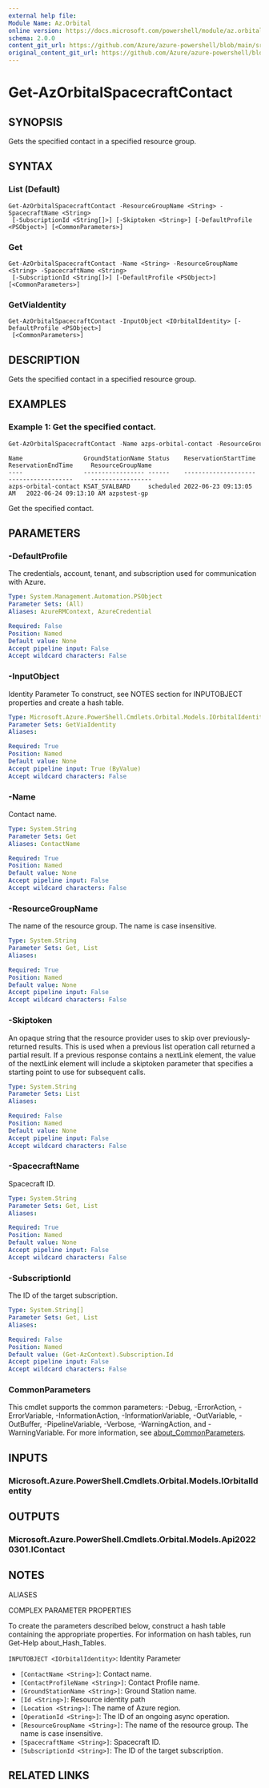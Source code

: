 ```yaml
---
external help file: 
Module Name: Az.Orbital
online version: https://docs.microsoft.com/powershell/module/az.orbital/get-azorbitalspacecraftcontact
schema: 2.0.0
content_git_url: https://github.com/Azure/azure-powershell/blob/main/src/Orbital/help/Get-AzOrbitalSpacecraftContact.md
original_content_git_url: https://github.com/Azure/azure-powershell/blob/main/src/Orbital/help/Get-AzOrbitalSpacecraftContact.md
---
```


# Get-AzOrbitalSpacecraftContact

## SYNOPSIS
Gets the specified contact in a specified resource group.

## SYNTAX

### List (Default)
```
Get-AzOrbitalSpacecraftContact -ResourceGroupName <String> -SpacecraftName <String>
 [-SubscriptionId <String[]>] [-Skiptoken <String>] [-DefaultProfile <PSObject>] [<CommonParameters>]
```

### Get
```
Get-AzOrbitalSpacecraftContact -Name <String> -ResourceGroupName <String> -SpacecraftName <String>
 [-SubscriptionId <String[]>] [-DefaultProfile <PSObject>] [<CommonParameters>]
```

### GetViaIdentity
```
Get-AzOrbitalSpacecraftContact -InputObject <IOrbitalIdentity> [-DefaultProfile <PSObject>]
 [<CommonParameters>]
```

## DESCRIPTION
Gets the specified contact in a specified resource group.

## EXAMPLES

### Example 1: Get the specified contact.
```powershell
Get-AzOrbitalSpacecraftContact -Name azps-orbital-contact -ResourceGroupName azpstest-gp -SpacecraftName AQUA
```

```output
Name                 GroundStationName Status    ReservationStartTime     ReservationEndTime     ResourceGroupName
----                 ----------------- ------    --------------------     ------------------     -----------------
azps-orbital-contact KSAT_SVALBARD     scheduled 2022-06-23 09:13:05 AM   2022-06-24 09:13:10 AM azpstest-gp
```

Get the specified contact.

## PARAMETERS

### -DefaultProfile
The credentials, account, tenant, and subscription used for communication with Azure.

```yaml
Type: System.Management.Automation.PSObject
Parameter Sets: (All)
Aliases: AzureRMContext, AzureCredential

Required: False
Position: Named
Default value: None
Accept pipeline input: False
Accept wildcard characters: False
```

### -InputObject
Identity Parameter
To construct, see NOTES section for INPUTOBJECT properties and create a hash table.

```yaml
Type: Microsoft.Azure.PowerShell.Cmdlets.Orbital.Models.IOrbitalIdentity
Parameter Sets: GetViaIdentity
Aliases:

Required: True
Position: Named
Default value: None
Accept pipeline input: True (ByValue)
Accept wildcard characters: False
```

### -Name
Contact name.

```yaml
Type: System.String
Parameter Sets: Get
Aliases: ContactName

Required: True
Position: Named
Default value: None
Accept pipeline input: False
Accept wildcard characters: False
```

### -ResourceGroupName
The name of the resource group.
The name is case insensitive.

```yaml
Type: System.String
Parameter Sets: Get, List
Aliases:

Required: True
Position: Named
Default value: None
Accept pipeline input: False
Accept wildcard characters: False
```

### -Skiptoken
An opaque string that the resource provider uses to skip over previously-returned results.
This is used when a previous list operation call returned a partial result.
If a previous response contains a nextLink element, the value of the nextLink element will include a skiptoken parameter that specifies a starting point to use for subsequent calls.

```yaml
Type: System.String
Parameter Sets: List
Aliases:

Required: False
Position: Named
Default value: None
Accept pipeline input: False
Accept wildcard characters: False
```

### -SpacecraftName
Spacecraft ID.

```yaml
Type: System.String
Parameter Sets: Get, List
Aliases:

Required: True
Position: Named
Default value: None
Accept pipeline input: False
Accept wildcard characters: False
```

### -SubscriptionId
The ID of the target subscription.

```yaml
Type: System.String[]
Parameter Sets: Get, List
Aliases:

Required: False
Position: Named
Default value: (Get-AzContext).Subscription.Id
Accept pipeline input: False
Accept wildcard characters: False
```

### CommonParameters
This cmdlet supports the common parameters: -Debug, -ErrorAction, -ErrorVariable, -InformationAction, -InformationVariable, -OutVariable, -OutBuffer, -PipelineVariable, -Verbose, -WarningAction, and -WarningVariable. For more information, see [about_CommonParameters](http://go.microsoft.com/fwlink/?LinkID=113216).

## INPUTS

### Microsoft.Azure.PowerShell.Cmdlets.Orbital.Models.IOrbitalIdentity

## OUTPUTS

### Microsoft.Azure.PowerShell.Cmdlets.Orbital.Models.Api20220301.IContact

## NOTES

ALIASES

COMPLEX PARAMETER PROPERTIES

To create the parameters described below, construct a hash table containing the appropriate properties. For information on hash tables, run Get-Help about_Hash_Tables.


`INPUTOBJECT <IOrbitalIdentity>`: Identity Parameter
  - `[ContactName <String>]`: Contact name.
  - `[ContactProfileName <String>]`: Contact Profile name.
  - `[GroundStationName <String>]`: Ground Station name.
  - `[Id <String>]`: Resource identity path
  - `[Location <String>]`: The name of Azure region.
  - `[OperationId <String>]`: The ID of an ongoing async operation.
  - `[ResourceGroupName <String>]`: The name of the resource group. The name is case insensitive.
  - `[SpacecraftName <String>]`: Spacecraft ID.
  - `[SubscriptionId <String>]`: The ID of the target subscription.

## RELATED LINKS

